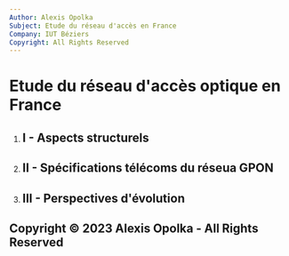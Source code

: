 ```yaml
---
Author: Alexis Opolka
Subject: Etude du réseau d'accès en France
Company: IUT Béziers
Copyright: All Rights Reserved
---
```


# Etude du réseau d'accès optique en France

1. ## I - Aspects structurels

2. ## II - Spécifications télécoms du réseua GPON

3. ## III - Perspectives d'évolution

## Copyright &copy; 2023 Alexis Opolka - All Rights Reserved
